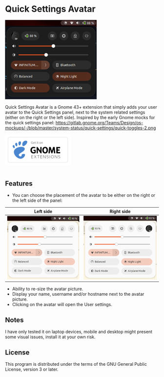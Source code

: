 # Quick Settings Avatar
<img src="images/avatar-quick-settings-dark.png" style="margin:0 auto;" width="300px" alt="QuickSettings-Avatar">

Quick Settings Avatar is a Gnome 43+ extension that simply adds your user avatar to the Quick Settings panel, next to the system related settings (either on the right or the left side).
Inspired by the early Gnome mocks for the quick settings panel:
https://gitlab.gnome.org/Teams/Design/os-mockups/-/blob/master/system-status/quick-settings/quick-toggles-2.png

[<img src="https://raw.githubusercontent.com/andyholmes/gnome-shell-extensions-badge/master/get-it-on-ego.svg?sanitize=true" alt="Get it on GNOME Extensions" height="100" align="middle">](https://extensions.gnome.org/extension/5506/user-avatar-in-quick-settings/)
<br>
<br>

## Features

* You can choose the placement of the avatar to be either on the right or the left side of the panel:

|Left side|Right side|
|--|--|
|<img src="images/avatar-quick-settings-light.png" alt="QuickSettings-Avatar Left">|<img src="images/avatar-quick-settings-light-right.png" alt="QuickSettings-Avatar Right">|

* Ability to re-size the avatar picture.
* Display your name, username and/or hostname next to the avatar picture.
* Clicking on the avatar will open the User settings.

## Notes
I have only tested it on laptop devices, mobile and desktop might present some visual issues, install it at your own risk.


## License
This program is distributed under the terms of the GNU General Public License, version 3 or later.
